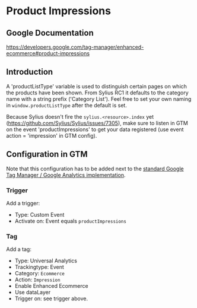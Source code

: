 # Product Impressions

## Google Documentation

https://developers.google.com/tag-manager/enhanced-ecommerce#product-impressions

## Introduction

A 'productListType' variable is used to distinguish certain pages on which the products have been shown. From Sylius RC1 it
defaults to the category name with a string prefix ('Category List'). Feel free to set your own naming in `window.productListType`
after the default is set.

Because Sylius doesn't fire the `sylius.<resource>.index` yet (https://github.com/Sylius/Sylius/issues/7305), make sure to listen in GTM on the event
'productImpressions' to get your data registered (use event action = 'impression' in GTM config).

## Configuration in GTM

Note that this configuration has to be added next to the [standard Google Tag Manager / Google Analytics implementation](https://support.google.com/analytics/answer/6163791).

### Trigger

Add a trigger:

* Type: Custom Event
* Activate on: Event equals `productImpressions`

### Tag

Add a tag:

* Type: Universal Analytics
* Trackingtype: Event
* Category: `Ecommerce`
* Action: `Impression`
* Enable Enhanced Ecommerce
* Use dataLayer
* Trigger on: see trigger above.
